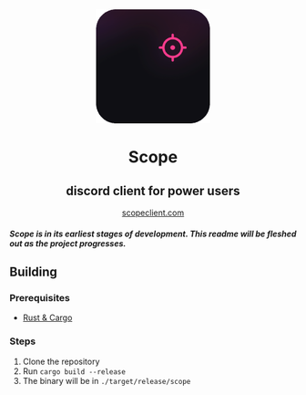 <div align="center">
<img src="./.github/scope-round-200.png" />
<h1>Scope</h1>
<h2>discord client for power users</h2>
<a href="https://www.scopeclient.com/">scopeclient.com</a>
</div>

##### Scope is in its earliest stages of development. This readme will be fleshed out as the project progresses.

## Building

### Prerequisites

- [Rust & Cargo](https://doc.rust-lang.org/cargo/getting-started/installation.html)

### Steps

1. Clone the repository
2. Run `cargo build --release`
3. The binary will be in `./target/release/scope`
